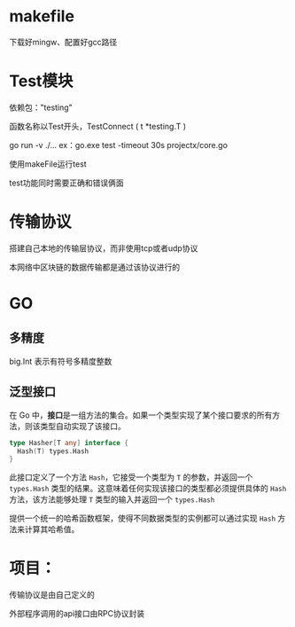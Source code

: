 # makefile

下载好mingw、配置好gcc路径



# Test模块

依赖包："testing"

函数名称以Test开头，TestConnect ( t *testing.T )

go run -v ./...		ex：go.exe test -timeout 30s  projectx/core.go

使用makeFile运行test

test功能同时需要正确和错误俩面



# 传输协议

搭建自己本地的传输层协议，而非使用tcp或者udp协议

本网络中区块链的数据传输都是通过该协议进行的





# GO

## 多精度

big.Int 表示有符号多精度整数

## 泛型接口

在 Go 中，**接口**是一组方法的集合。如果一个类型实现了某个接口要求的所有方法，则该类型自动实现了该接口。

```go
type Hasher[T any] interface {
  Hash(T) types.Hash
}
```

此接口定义了一个方法 `Hash`，它接受一个类型为 `T` 的参数，并返回一个 `types.Hash` 类型的结果。这意味着任何实现该接口的类型都必须提供具体的 `Hash` 方法，该方法能够处理 `T` 类型的输入并返回一个 `types.Hash`

提供一个统一的哈希函数框架，使得不同数据类型的实例都可以通过实现 `Hash` 方法来计算其哈希值。



# 项目：

传输协议是由自己定义的

外部程序调用的api接口由RPC协议封装

